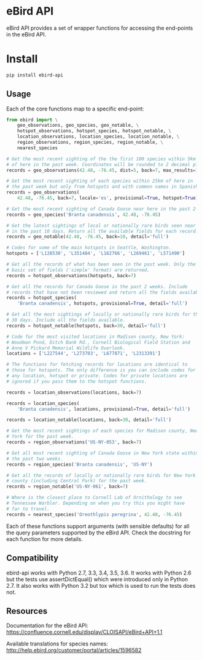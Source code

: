 # eBird API

eBird API provides a set of wrapper functions for accessing the end-points
in the eBird API.

# Install

```sh
pip install ebird-api
```

## Usage

Each of the core functions map to a specific end-point:

```python
from ebird import \
    geo_observations, geo_species, geo_notable, \
    hotspot_observations, hotspot_species, hotspot_notable, \
    location_observations, location_species, location_notable, \
    region_observations, region_species, region_notable, \
    nearest_species

# Get the most recent sighting of the the first 100 species within 5km 
# of here in the past week. Coordinates will be rounded to 2 decimal places.
records = geo_observations(42.48, -76.45, dist=5, back=7, max_results=100)

# Get the most recent sighting of each species within 25km of here in 
# the past week but only from hotspots and with common names in Spanish.
records = geo_observations(
    42.48, -76.45, back=7, locale='es', provisional=True, hotspot=True)

# Get the most recent sighting of Canada Goose near here in the past 2 weeks.
records = geo_species('Branta canadensis', 42.48, -76.45)

# Get the latest sightings of local or nationally rare birds seen near here
# in the past 10 days. Return all the available fields for each record.
records = geo_notable(42.48, -76.45, back=10, detail='full')

# Codes for some of the main hotspots in Seattle, Washington.
hotspots = ['L128530', 'L351484', 'L162766', 'L269461', 'L571490']

# Get all the records of what has been seen in the past week. Only the
# basic set of fields ('simple' format) are returned.
records = hotspot_observations(hotspots, back=7)

# Get all the records for Canada Goose in the past 2 weeks. Include
# records that have not been reviewed and return all the fields available.
records = hotspot_species(
    'Branta canadensis', hotspots, provisional=True, detail='full')

# Get all the most sightings of locally or nationally rare birds for the past
# 30 days. Include all the fields available.
records = hotspot_notable(hotspots, back=30, detail='full')

# Code for the most visited locations in Madison county, New York:
# Woodman Pond, Ditch Bank Rd., Cornell Biological Field Station and
# Anne V Pickard Memorial Wildlife Overlook.
locations = ['L227544', 'L273783', 'L677871', 'L2313391']

# The functions for fetching records for locations are identical to
# those for hotspots. The only difference is you can include codes for
# any location, hotspot or private. Codes for private locations are
# ignored if you pass them to the hotspot functions.

records = location_observations(locations, back=7)

records = location_species(
    'Branta canadensis', locations, provisional=True, detail='full')

records = location_notable(locations, back=30, detail='full')

# Get the most recent sightings of each species for Madison county, New 
# York for the past week.
records = region_observations('US-NY-053', back=7)

# Get all most recent sighting of Canada Goose in New York state within 
# the past two weeks.
records = region_species('Branta canadensis', 'US-NY')

# Get all the records of locally or nationally rare birds for New York
# county (including Central Park) for the past week.
records = region_notable('US-NY-061', back=7)

# Where is the closest place to Cornell Lab of Ornithology to see
# Tennessee Warbler. Depending on when you try this you might have
# far to travel.
records = nearest_species('Oreothlypis peregrina', 42.48, -76.45)
```

Each of these functions support arguments (with sensible defaults) for all
the query parameters supported by the eBird API. Check the docstring for
each function for more details.

## Compatibility

ebird-api works with Python 2.7, 3.3, 3.4, 3.5, 3.6. It works with Python 2.6
but the tests use assertDictEqual() which were introduced only in Python 2.7.
It also works with Python 3.2 but tox which is used to run the tests does not.

## Resources

Documentation for the eBird API: https://confluence.cornell.edu/display/CLOISAPI/eBird+API+1.1

Available translations for species names: http://help.ebird.org/customer/portal/articles/1596582